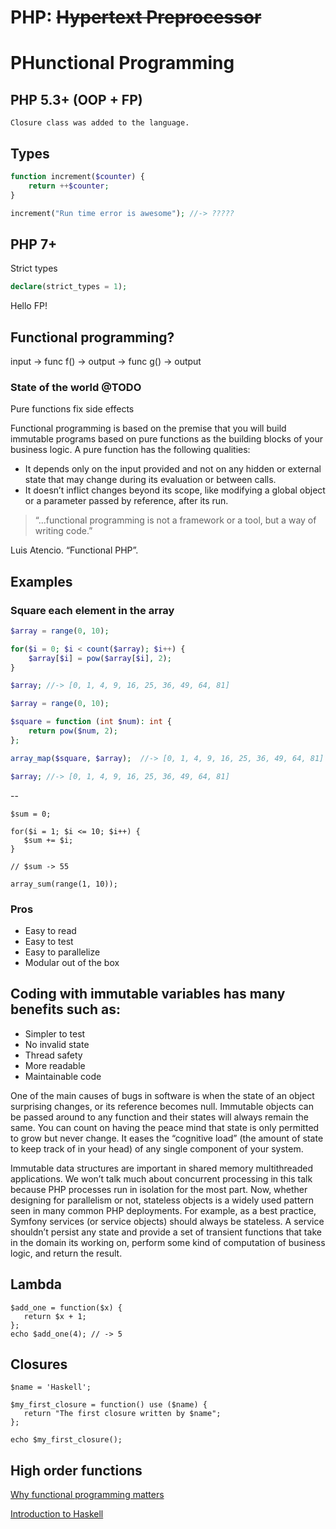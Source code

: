 # PHP: ~~Hypertext Preprocessor~~

# **PH**unctional **P**rogramming

## PHP 5.3+ (OOP + FP)

`Closure class was added to the language.`

## Types

```php
function increment($counter) { 
	return ++$counter; 
}

increment("Run time error is awesome"); //-> ?????
```

## PHP 7+

Strict types 

```php
declare(strict_types = 1);
```

Hello FP!

## Functional programming? 

input -> func f() -> output -> func g() -> output

### State of the world @TODO

Pure functions fix side effects

Functional programming is based on the premise that you will build immutable programs based on pure functions as the building blocks of your business logic. A pure function has the following qualities:

- It depends only on the input provided and not on any hidden or external state that may change during its evaluation or between calls.
- It doesn’t inflict changes beyond its scope, like modifying a global object or a parameter passed by reference, after its run.

> “...functional programming is not a framework or a tool, but a way of writing code.” 

Luis Atencio. “Functional PHP”. 

## Examples

### Square each element in the array

```php
$array = range(0, 10);

for($i = 0; $i < count($array); $i++) {
	$array[$i] = pow($array[$i], 2);
}

$array; //-> [0, 1, 4, 9, 16, 25, 36, 49, 64, 81]
```

```php
$array = range(0, 10);

$square = function (int $num): int {
	return pow($num, 2);
};

array_map($square, $array);  //-> [0, 1, 4, 9, 16, 25, 36, 49, 64, 81]

$array; //-> [0, 1, 4, 9, 16, 25, 36, 49, 64, 81]
```
--
```
$sum = 0;

for($i = 1; $i <= 10; $i++) {
   $sum += $i;
}

// $sum -> 55
```
```
array_sum(range(1, 10));
```

### Pros

- Easy to read
- Easy to test
- Easy to parallelize
- Modular out of the box

## Coding with immutable variables has many benefits such as:

- Simpler to test
- No invalid state
- Thread safety
- More readable
- Maintainable code

One of the main causes of bugs in software is when the state of an object surprising changes, or its reference becomes null. Immutable objects can be passed around to any function and their states will always remain the same. You can count on having the peace mind that state is only permitted to grow but never change. It eases the “cognitive load” (the amount of state to keep track of in your head) of any single component of your system. 

Immutable data structures are important in shared memory multithreaded applications. We won’t talk much about concurrent processing in this talk because PHP processes run in isolation for the most part. Now, whether designing for parallelism or not, stateless objects is a widely used pattern seen in many common PHP deployments. For example, as a best practice, Symfony services (or service objects) should always be stateless. A service shouldn’t persist any state and provide a set of transient functions that take in the domain its working on, perform some kind of computation of business logic, and return the result.

## Lambda

```
$add_one = function($x) {
   return $x + 1;
};
echo $add_one(4); // -> 5
```

## Closures

```
$name = 'Haskell';

$my_first_closure = function() use ($name) {
   return "The first closure written by $name";
};

echo $my_first_closure();
```

## High order functions

[Why functional programming matters](http://www.cse.chalmers.se/~rjmh/Papers/whyfp.html)

[Introduction to Haskell](https://youtu.be/1jZ7j21g028)

